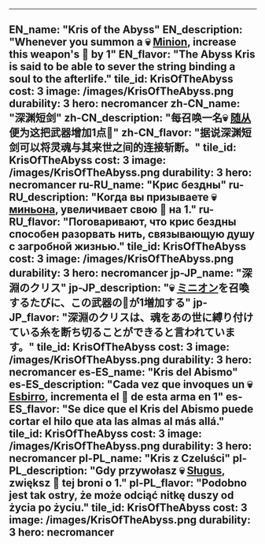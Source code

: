 ---

EN_name: "Kris of the Abyss"
EN_description: "Whenever you summon a 💀 <u>Minion</u>, increase this weapon's 🔸 by 1"
EN_flavor: "The Abyss Kris is said to be able to sever the string binding a soul to the afterlife."
tile_id: KrisOfTheAbyss
cost: 3
image: /images/KrisOfTheAbyss.png
durability: 3
hero: necromancer
zh-CN_name: "深渊短剑"
zh-CN_description: "每召唤一名💀 <u>随从</u>便为这把武器增加1点🔸"
zh-CN_flavor: "据说深渊短剑可以将灵魂与其来世之间的连接斩断。"
tile_id: KrisOfTheAbyss
cost: 3
image: /images/KrisOfTheAbyss.png
durability: 3
hero: necromancer
ru-RU_name: "Крис бездны"
ru-RU_description: "Когда вы призываете 💀 <u>миньона</u>, увеличивает свою 🔸 на 1."
ru-RU_flavor: "Поговаривают, что крис бездны способен разорвать нить, связывающую душу с загробной жизнью."
tile_id: KrisOfTheAbyss
cost: 3
image: /images/KrisOfTheAbyss.png
durability: 3
hero: necromancer
jp-JP_name: "深淵のクリス"
jp-JP_description: "💀 <u>ミニオン</u>を召喚するたびに、この武器の🔸が1増加する"
jp-JP_flavor: "深淵のクリスは、魂をあの世に縛り付けている糸を断ち切ることができると言われています。"
tile_id: KrisOfTheAbyss
cost: 3
image: /images/KrisOfTheAbyss.png
durability: 3
hero: necromancer
es-ES_name: "Kris del Abismo"
es-ES_description: "Cada vez que invoques un 💀 <u>Esbirro</u>, incrementa el 🔸 de esta arma en 1"
es-ES_flavor: "Se dice que el Kris del Abismo puede cortar el hilo que ata las almas al más allá."
tile_id: KrisOfTheAbyss
cost: 3
image: /images/KrisOfTheAbyss.png
durability: 3
hero: necromancer
pl-PL_name: "Kris z Czeluści"
pl-PL_description: "Gdy przywołasz 💀 <u>Sługus</u>, zwiększ 🔸 tej broni o 1."
pl-PL_flavor: "Podobno jest tak ostry, że może odciąć nitkę duszy od życia po życiu."
tile_id: KrisOfTheAbyss
cost: 3
image: /images/KrisOfTheAbyss.png
durability: 3
hero: necromancer
---